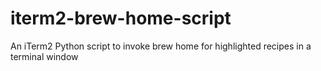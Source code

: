 # iterm2-brew-home-script
An iTerm2 Python script to invoke brew home for highlighted recipes in a terminal window

